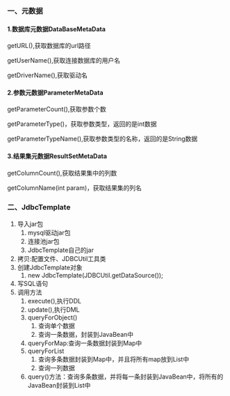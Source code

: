 ### 一、元数据

#### 1.数据库元数据DataBaseMetaData

getURL(),获取数据库的url路径

getUserName(),获取连接数据库的用户名

getDriverName(),获取驱动名



#### 2.参数元数据ParameterMetaData

getParameterCount(),获取参数个数

getParameterType()，获取参数类型，返回的是int数据

getParameterTypeName(),获取参数类型的名称，返回的是String数据



#### 3.结果集元数据ResultSetMetaData

getColumnCount(),获取结果集中的列数

getColumnName(int param)，获取结果集的列名



### 二、JdbcTemplate

1. 导入jar包
   1. mysql驱动jar包
   2. 连接池jar包
   3. JdbcTemplate自己的jar
2. 拷贝:配置文件、JDBCUtil工具类
3. 创建JdbcTemplate对象
   1. new JdbcTemplate(JDBCUtil.getDataSource());
4. 写SQL语句
5. 调用方法
   1. execute(),执行DDL
   2. update(),执行DML
   3. queryForObject()
      1. 查询单个数据
      2. 查询一条数据，封装到JavaBean中
   4. queryForMap:查询一条数据封装到Map中
   5. queryForList
      1. 查询多条数据封装到Map中，并且将所有map放到List中
      2. 查询一列数据
   6. query()方法：查询多条数据，并将每一条封装到JavaBean中，将所有的JavaBean封装到List中


